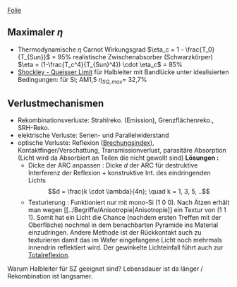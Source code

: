 [Folie](https://mega.nz/file/mNliQLyQ#SMFUmhyxsQ6i2FrNfJMonOHzW_bd0s3VmH709eFxa1s)
## Maximaler $\eta$
- Thermodynamische $\eta$
	  Carnot Wirkungsgrad $\eta_c = 1 - \frac{T_0}{T_{Sun}}$ = 95%
	  realistische Zwischenabsorber (Schwarzkörper) $\eta = (1-\frac{T_c^4}{T_{Sun}^4}) \cdot \eta_c$ = 85% 
- [Shockley - Queisser Limit](https://pubs.aip.org/aip/jap/article/32/3/510/505950/Detailed-Balance-Limit-of-Efficiency-of-p-n)
	  für Halbleiter mit Bandlücke unter idealisierten Bedingungen:
	  für Si; AM1,5 $\eta_{SQ,max}$= 32,7%

## Verlustmechanismen
- Rekombinationsverluste: Strahlreko. (Emission), Grenzflächenreko., SRH-Reko.
- elektrische Verluste: Serien- und Parallelwiderstand
- optische Verluste: Reflexion ([Brechungsindex](03-Optik)), Kontaktfinger/Verschattung, Transmissionverlust, parasitäre Absorption (Licht wird da Absorbiert an Teilen die nicht gewollt sind)
  **Lösungen :**
	- Dicke der ARC anpassen : Dicke $d$ der ARC für destruktive Interferenz der Reflexion + konstruktive Int. des eindringenden Lichts$$d = \frac{k \cdot \lambda}{4n}; \quad k = 1, 3, 5, ..$$
	- Texturierung : Funktioniert nur mit mono-Si (1 0 0). Nach Ätzen erhält man wegen [[../Begriffe/Anisotropie|Anisotropie]] ein Textur von (1 1 1). Somit hat ein Licht die Chance (nachdem ersten Treffen mit der Oberfläche) nochmal in dem benachbarten Pyramide ins Material einzudringen. Andere Methode ist der Rückkontakt auch zu texturieren damit das im Wafer eingefangene Licht noch mehrmals innendrin reflektiert wird. Der gewinkelte Lichteinfall führt auch zur [Totalreflexion](https://www.pveducation.org/pvcdrom/design-of-silicon-cells/light-trapping).

Warum Halbleiter für SZ geeignet sind? Lebensdauer ist da länger / Rekombination ist langsamer.